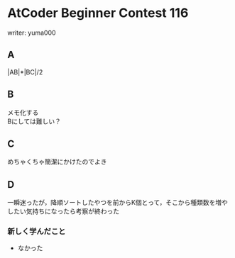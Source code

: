 # AtCoder Beginner Contest 116
writer: yuma000
## A
|AB|*|BC|/2

## B
メモ化する  
Bにしては難しい？

## C
めちゃくちゃ簡潔にかけたのでよき

## D
一瞬迷ったが，降順ソートしたやつを前からK個とって，そこから種類数を増やしたい気持ちになったら考察が終わった

### 新しく学んだこと
* なかった
